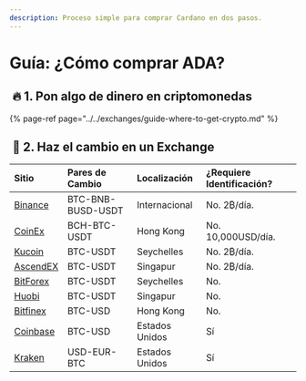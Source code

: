 ```yaml
---
description: Proceso simple para comprar Cardano en dos pasos.
---
```


# Guía: ¿Cómo comprar ADA?

## ​ 🔥 1. Pon algo de dinero en criptomonedas <a id="1-get-some-money-into-crypto"></a>

{% page-ref page="../../exchanges/guide-where-to-get-crypto.md" %}

## ​ 🔄 2. Haz el cambio en un Exchange <a id="2-convert-on-exchange"></a>

| Sitio | Pares de Cambio | Localización | ¿Requiere Identificación? |
| :--- | :--- | :--- | :--- |
| [Binance](https://www.coinex.com/register?refer_code=6rcz2) | BTC-BNB-BUSD-USDT | Internacional | No. 2₿/día. |
| [CoinEx](https://www.coinex.com/register?refer_code=6rcz2) | BCH-BTC-USDT | Hong Kong | No. 10,000USD/día. |
| [Kucoin](https://www.kucoin.com/ucenter/signup?rcode=2M43tty) | BTC-USDT | Seychelles | No. 2₿/día. |
| [AscendEX](https://ascendex.com/) | BTC-USDT | Singapur | No. 2₿/día. |
| [BitForex](https://www.bitforex.com/) | BTC-USDT | Seychelles | No. |
| [Huobi](https://www.hbg.com/en-us/exchange/?s=xtz_btc&invite_code=) | BTC-USDT | Singapur | No. |
| [Bitfinex](https://www.bitfinex.com/t/ETH:UST) | BTC-USD | Hong Kong | No. |
| [Coinbase](https://pro.coinbase.com/trade/ETH-USDC) | BTC-USD | Estados Unidos | Sí |
| [Kraken](https://www.kraken.com/) | USD-EUR-BTC | Estados Unidos | Sí |

